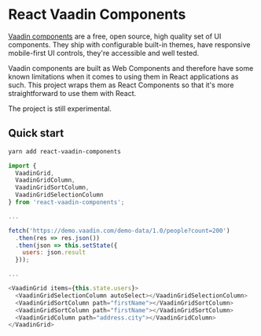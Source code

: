 # React Vaadin Components

[Vaadin components](https://vaadin.com/components) are a free, open source, high quality set of UI components. They ship with configurable built-in themes, have responsive mobile-first UI controls, they're accessible and well tested.

Vaadin components are built as Web Components and therefore have some known limitations when it comes to using them in React applications as such. This project wraps them as React Components so that it's more straightforward to use them with React.

The project is still experimental.

## Quick start

```sh
yarn add react-vaadin-components
```

```js
import {
  VaadinGrid,
  VaadinGridColumn,
  VaadinGridSortColumn,
  VaadinGridSelectionColumn
} from 'react-vaadin-components';

...

fetch('https://demo.vaadin.com/demo-data/1.0/people?count=200')
  .then(res => res.json())
  .then(json => this.setState({
    users: json.result
  }));

...

<VaadinGrid items={this.state.users}>
  <VaadinGridSelectionColumn autoSelect></VaadinGridSelectionColumn>
  <VaadinGridSortColumn path="firstName"></VaadinGridSortColumn>
  <VaadinGridSortColumn path="firstName"></VaadinGridSortColumn>
  <VaadinGridColumn path="address.city"></VaadinGridColumn>
</VaadinGrid>
```


